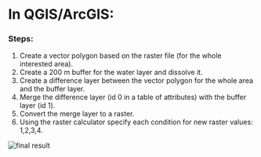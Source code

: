 # In QGIS/ArcGIS:

### Steps: 
1. Create a vector polygon based on the raster file (for the whole interested area).
2. Create a 200 m buffer for the water layer and dissolve it.
3. Create a difference layer between the vector polygon for the whole area and the buffer layer.
4. Merge the difference layer (id 0 in a table of attributes) with the buffer layer (id 1).
5. Convert the merge layer to a raster.
6. Using the raster calculator specify each condition for new raster values: 1,2,3,4.

![final result](https://github.com/MartaSolarz/Maps_and_GISWEB/blob/main/result.jpg?raw=true)
